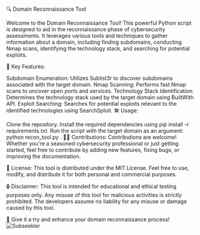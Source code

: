 🔍 Domain Reconnaissance Tool

Welcome to the Domain Reconnaissance Tool! This powerful Python script is designed to aid in the reconnaissance phase of cybersecurity assessments. It leverages various tools and techniques to gather information about a domain, including finding subdomains, conducting Nmap scans, identifying the technology stack, and searching for potential exploits.

🚀 Key Features:

Subdomain Enumeration: Utilizes Sublist3r to discover subdomains associated with the target domain.
Nmap Scanning: Performs fast Nmap scans to uncover open ports and services.
Technology Stack Identification: Determines the technology stack used by the target domain using BuiltWith API.
Exploit Searching: Searches for potential exploits relevant to the identified technologies using SearchSploit.
🛠️ Usage:

Clone the repository.
Install the required dependencies using pip install -r requirements.txt.
Run the script with the target domain as an argument: python recon_tool.py <domain>.
👨‍💻 Contributions:
Contributions are welcome! Whether you're a seasoned cybersecurity professional or just getting started, feel free to contribute by adding new features, fixing bugs, or improving the documentation.

📝 License:
This tool is distributed under the MIT License. Feel free to use, modify, and distribute it for both personal and commercial purposes.

🔒 Disclaimer:
This tool is intended for educational and ethical testing purposes only. Any misuse of this tool for malicious activities is strictly prohibited. The developers assume no liability for any misuse or damage caused by this tool.

🌟 Give it a try and enhance your domain reconnaissance process!
![Subseekler](https://github.com/SonfireOP68/SubSeekerPro/tree/main/subseekler.jpg)
